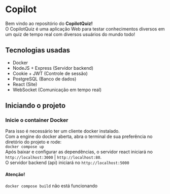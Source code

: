 # Copilot

Bem vindo ao repositório do **CopilotQuiz!**
<br>
O CopilotQuiz é uma aplicação Web para testar conhecimentos diversos em um quiz de tempo real com diversos usuários do mundo todo!
<br>

## Tecnologias usadas
- Docker
- NodeJS + Express (Servidor backend)
- Cookie + JWT (Controle de sessão)
- PostgreSQL (Banco de dados)
- React (Site)
- WebSocket (Comunicação em tempo real)

## Iniciando o projeto

### Inicie o container Docker
Para isso é necessário ter um cliente docker instalado.
<br>
Com a engine do docker aberta, abra o terminal de sua preferência no diretório do projeto e rode:
<br>
`docker compose up`
<br>
Após baixar e configurar as dependências, o servidor react iniciará no `http://localhost:3000` | `http://localhost:80`.
<br>
O servidor backend (api) iniciará no `http://localhost:5000`

#### Atenção!
`docker compose build` não está funcionando

